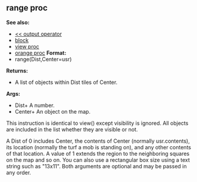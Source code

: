## range proc
**See also:**
+   [\<\< output operator](/ref/operator/%3c%3c/output.md) 
+   [block](/ref/proc/block.md) 
+   [view proc](/ref/proc/view.md) 
+   [orange proc](/ref/proc/orange.md) <!-- -->
**Format:**
+   range(Dist,Center=usr)
<!-- -->
**Returns:**
+   A list of objects within Dist tiles of Center.
<!-- -->
**Args:**
+   Dist+ A number.
+   Center+ An object on the map.


This instruction is identical to view() except visibility is
ignored. All objects are included in the list whether they are visible
or not. 

A Dist of 0 includes Center, the contents of Center
(normally usr.contents), its location (normally the turf a mob is
standing on), and any other contents of that location. A value of 1
extends the region to the neighboring squares on the map and so on. You
can also use a rectangular box size using a text string such as
\"13x11\". Both arguments are optional and may be passed in any order.